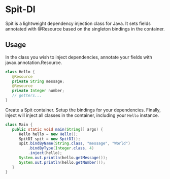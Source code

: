 # Spit-DI

Spit is a lightweight dependency injection class for Java. It sets fields annotated with @Resource based on the singleton bindings in the container.

## Usage

In the class you wish to inject dependencies, annotate your fields with javax.annotation.Resource.

```java
class Hello {
   @Resource
   private String message;
   @Resource
   private Integer number;
   // getters...
}
```

Create a Spit container. Setup the bindings for your dependencies. Finally, inject will inject all classes in the container, including your `Hello` instance.

```java
class Main {
   public static void main(String[] args) {
      Hello hello = new Hello();
      SpitDI spit = new SpitDI();
      spit.bindByName(String.class, "message", "World")
      	  .bindByType(Integer.class, 4)
      	  .inject(hello);
      System.out.println(hello.getMessage());
      System.out.println(hello.getNumber());
   }
}
```
